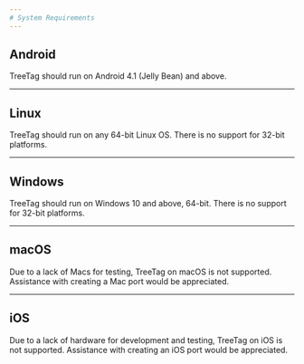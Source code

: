 ```yaml
---
# System Requirements
---
```


## Android

TreeTag should run on Android 4.1 (Jelly Bean) and above.

---

## Linux

TreeTag should run on any 64-bit Linux OS.  There is no support for 32-bit
platforms.

---

## Windows

TreeTag should run on Windows 10 and above, 64-bit.  There is no support for
32-bit platforms.

---

## macOS

Due to a lack of Macs for testing, TreeTag on macOS is not supported.
Assistance with creating a Mac port would be appreciated.

---

## iOS

Due to a lack of hardware for development and testing, TreeTag on iOS is not
supported.  Assistance with creating an iOS port would be appreciated.
